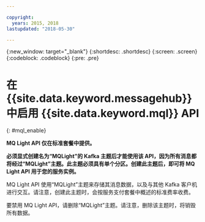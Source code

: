 ```yaml
---

copyright:
  years: 2015, 2018
lastupdated: "2018-05-30"

---
```


{:new_window: target="_blank"}
{:shortdesc: .shortdesc}
{:screen: .screen}
{:codeblock: .codeblock}
{:pre: .pre}

# 在 {{site.data.keyword.messagehub}} 中启用 {{site.data.keyword.mql}} API
{: #mql_enable}

**MQ Light API 仅在标准套餐中提供。**
<br/>

**必须显式创建名为“MQLight”的 Kafka 主题后才能使用该 API，因为所有消息都将经过“MQLight”主题。此主题必须具有单个分区。创建此主题后，即可将 MQ Light API 用于您的服务实例。**  

MQ Light API 使用“MQLight”主题来存储其消息数据，以及与其他 Kafka 客户机进行交互。请注意，创建此主题时，会按服务支付套餐中概述的标准费率收费。

要禁用 MQ Light API，请删除“MQLight”主题。请注意，删除该主题时，将销毁所有数据。
